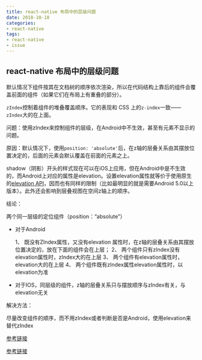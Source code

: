 ```yaml
---
title: react-native 布局中的层级问题
date: 2018-10-18
categories:
- react-native 
tags:
- react-native
- issue
---
```

## react-native 布局中的层级问题

默认情况下组件按其在文档树的顺序依次渲染，所以在代码结构上靠后的组件会覆盖前面的组件（如果它们在布局上有重叠的部分）。

`zIndex`控制着组件的堆叠覆盖顺序。它的表现和 CSS 上的`z-index`一致——`zIndex`大的在上面。



问题：使用zIndex来控制组件的层级，在Android中不生效，甚至有元素不显示的问题。



原因：默认情况下，使用`position: 'absolute'`后，在z轴的层叠关系由其摆放位置决定的，后面的元素会默认覆盖在前面的元素之上。

shadow（阴影）开头的样式现在可以在iOS上应用，但在Android中是不生效的，而Android上对应的属性是elevation。设置elevation属性就等价于使用原生的[elevation API](https://developer.android.com/training/material/shadows-clipping.html#Elevation)，因而也有同样的限制（比如最明显的就是需要Android 5.0以上版本）。此外还会影响到层叠视图在空间z轴上的顺序。



结论：

两个同一层级的定位组件（position：“absolute”）

- 对于Android

   1、 既没有ZIndex属性，又没有elevation 属性时，在z轴的层叠关系由其摆放位置决定的，放在下面的组件会在上层；
   2、 两个组件只有zIndex没有elevation属性时，zIndex大的在上层
   3、 两个组件有elevation属性时，elevation大的在上层
   4、 两个组件既有zIndex属性elevation属性时，以elevation为准

- 对于IOS，同层级的组件，z轴的层叠关系只与摆放顺序与zIndex有关，与elevation无关



解决方法： 

尽量改变组件的顺序，而不用zIndex或者判断是否是Android，使用elevation来替代zIndex



[参考链接](https://www.jianshu.com/p/d8ec3f367f31)

[参考链接](https://www.cnblogs.com/star91/p/ReactNative-cai-keng-zong-jie.html)